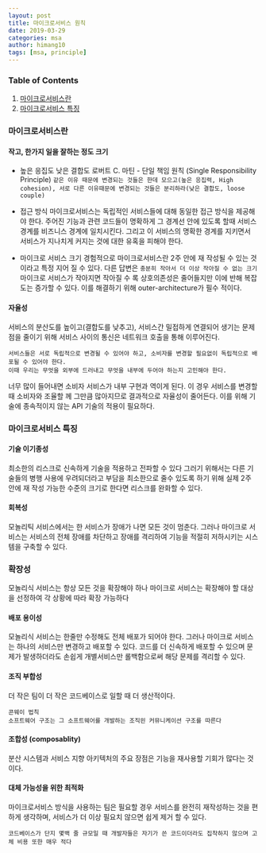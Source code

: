 ```yaml
---
layout: post
title: 마이크로서비스 원칙
date: 2019-03-29
categories: msa
author: himang10
tags: [msa, principle]
---
```


### Table of Contents
1. [마이크로서비스란](#마이크로서비스란)
3. [마이크로서비스 특징](#마이크로서비스_특징)


### 마이크로서비스란

#### 작고, 한가지 일을 잘하는 정도 크기
* 높은 응집도 낮은 결합도
로버트 C. 마틴 - 단일 책임 원칙 (Single Responsibility Principle)
``` 같은 이유 때문에 변경되는 것들은 한데 모으고(높은 응집력, High cohesion), 서로 다른 이유때문에 변경되는 것들은 분리하라(낮은 결합도, loose couple) ``` 

* 접근 방식
마이크로서비스는 독립적인 서비스들에 대해 동일한 접근 방식을 제공해야 한다.
주어진 기능과 관련 코드들이 명확하게 그 경계선 안에 있도록 할때 서비스 경계를 비즈니스 경계에 일치시킨다. 
그리고 이 서비스의 명확한 경계를 지키면서 서비스가 지나치게 커지는 것에 대한 유혹을 피해야 한다.

* 마이크로 서비스 크기 
경험적으로 마이크로서비스란 2주 안에 재 작성될 수 있는 것이라고 특정 지어 질 수 있다.
다른 답변은 ``` 충분히 작아서 더 이상 작아질 수 없는 크기 ```
마이크로 서비스가 작아지면 작아질 수 록 상호의존성은 줄어들지만 이에 반해 복잡도는 증가할 수 있다. 이를 해결하기 위해 outer-architecture가 필수 적이다.

#### 자율성
서비스의 분산도를 높이고(결합도를 낮추고), 서비스간 밀접하게 연결되어 생기는 문제점을 줄이기 위해 서비스 사이의 통신은 네트워크 호출을 통해 이루어진다. 
```
서비스들은 서로 독립적으로 변경될 수 있어야 하고, 소비자를 변경할 필요없이 독립적으로 배포될 수 있어야 한다.
이때 우리는 무엇을 외부에 드러내고 무엇을 내부에 두어야 하는지 고민해야 한다. 
```
너무 많이 들어내면 소비자 서비스가 내부 구현과 역이게 된다. 이 경우 서비스를 변경할 때 소비자와 조율할 께 그만큼 많아지므로 결과적으로 자율성이 줄어든다. 
이를 위해 기술에 종속적이지 않는 API 기술의 적용이 필요하다. 

### 마이크로서비스 특징

#### 기술 이기종성
최소한의 리스크로 신속하게 기술을 적용하고 전파할 수 있다
그러기 위해서는 다른 기술들의 병행 사용에 우려되더라고 부담을 최소한으로 줄수 있도록 하기 위해 실제 2주 안에 재 작성 가능한 수준의 크기로 한다면 리스크를 완화할 수 있다.

#### 회복성
모놀리틱 서비스에서는 한 서비스가 장애가 나면 모든 것이 멈춘다. 그러나 마이크로 서비스는 서비스의 전체 장애를 차단하고 장애를 격리하여 기능을 적절히 저하시키는 시스템을 구축할 수 있다.

### 확장성
모놀리식 서비스는 항상 모든 것을 확장해야 하나 마이크로 서비스는 확장해야 할 대상을 선정하여 각 상황에 따라 확장 가능하다

#### 배포 용이성
모놀리식 서비스는 한줄만 수정해도 전체 배포가 되어야 한다. 그러나 마이크로 서비스는 하나의 서비스만 변경하고 배포할 수 있다. 
코드를 더 신속하게 배포할 수 있으며 문제가 발생하더라도 손쉽게 개별서비스만 롤백함으로써 해당 문제를 격리할 수 있다.

#### 조직 부합성
더 작은 팀이 더 작은 코드베이스로 일할 때 더 생산적이다.
```
콘웨이 법칙
소프트웨어 구조는 그 소프트웨어를 개발하는 조직읜 커뮤니케이션 구조를 따른다
```

#### 조합성 (composablity)
분산 시스템과 서비스 지향 아키텍처의 주요 장점은 기능을 재사용할 기회가 많다는 것이다. 

#### 대체 가능성을 위한 최적화
마이크로서비스 방식을 사용하는 팀은 필요할 경우 서비스를 완전히 재작성하는 것을 편하게 생각하며, 서비스가 더 이상 필요치 않으면 쉽게 제거 할 수 있다.
```
코드베이스가 단지 몇백 줄 규모일 때 개발자들은 자기가 쓴 코드이더라도 집착하지 않으며 고체 비용 또한 매우 적다
```
